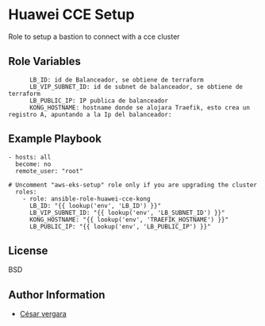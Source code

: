 Huawei CCE Setup
=========

Role to setup a bastion to connect with a cce cluster



Role Variables
--------------

```
      LB_ID: id de Balanceador, se obtiene de terraform
      LB_VIP_SUBNET_ID: id de subnet de balanceador, se obtiene de terraform
      LB_PUBLIC_IP: IP publica de balanceador
      KONG_HOSTNAME: hostname donde se alojara Traefik, esto crea un registro A, apuntando a la Ip del balanceador:
```

Example Playbook
----------------


```
- hosts: all
  become: no
  remote_user: "root"

# Uncomment "aws-eks-setup" role only if you are upgrading the cluster
  roles:
    - role: ansible-role-huawei-cce-kong
      LB_ID: "{{ lookup('env', 'LB_ID') }}"
      LB_VIP_SUBNET_ID: "{{ lookup('env', 'LB_SUBNET_ID') }}"
      KONG_HOSTNAME: "{{ lookup('env', 'TRAEFIK_HOSTNAME') }}"
      LB_PUBLIC_IP: "{{ lookup('env', 'LB_PUBLIC_IP') }}"
```

License
-------

BSD

Author Information
------------------

- [César vergara](mailto:cvergarae@smu.cl)

